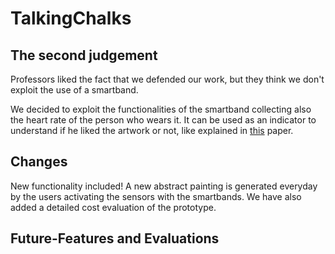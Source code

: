 # TalkingChalks

## The second judgement
Professors liked the fact that we defended our work, but they think we don't exploit the use of a smartband.

We decided to exploit the functionalities of the smartband collecting also the heart rate of the person who wears it. It can be used as an indicator to understand if he liked the artwork or not, like explained in [this](https://mapping-museum-experience.com/wp-content/uploads/2019/04/Physiological-Correlates.pdf) paper.

## Changes
New functionality included! A new abstract painting is generated everyday by the users activating the sensors with the smartbands.
We have also added a detailed cost evaluation of the prototype. 

## Future-Features and Evaluations
